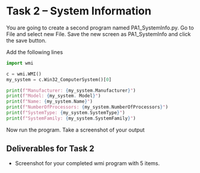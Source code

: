 # Task 2 – System Information

You are going to create a second program named PA1_SystemInfo.py.  Go to File and select new File.  Save the new screen as PA1_SystemInfo and click the save button.

Add the following lines

```Python
import wmi

c = wmi.WMI()
my_system = c.Win32_ComputerSystem()[0]

print(f"Manufacturer: {my_system.Manufacturer}")
print(f"Model: {my_system. Model}")
print(f"Name: {my_system.Name}")
print(f"NumberOfProcessors: {my_system.NumberOfProcessors}")
print(f"SystemType: {my_system.SystemType}")
print(f"SystemFamily: {my_system.SystemFamily}")
```

Now run the program.  Take a screenshot of your output

## Deliverables for Task 2

- Screenshot for your completed wmi program with 5 items.
